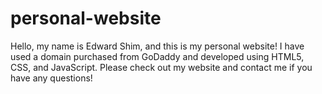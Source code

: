 # personal-website
Hello, my name is Edward Shim, and this is my personal website! I have used a domain purchased from GoDaddy and developed using HTML5, CSS, and JavaScript. Please check out my website and contact me if you have any questions! 
